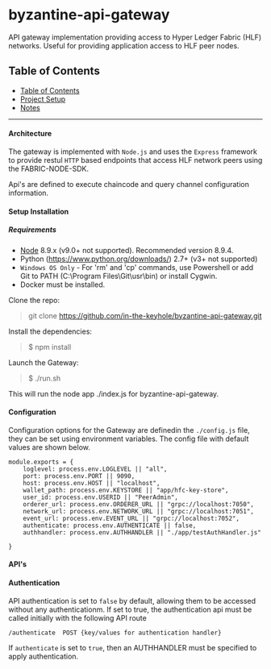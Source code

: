 # byzantine-api-gateway

API gateway implementation providing access to Hyper Ledger Fabric (HLF) networks. Useful for providing application access to HLF peer nodes. 

## Table of Contents

- [Table of Contents](#table-of-contents)
- [Project Setup](#project-setup)
- [Notes](#notes)
----

#### Architecture

The gateway is implemented with `Node.js` and uses the `Express` framework to provide restul `HTTP` based endpoints that access HLF network peers using the FABRIC-NODE-SDK.  

Api's are defined to execute chaincode and query channel configuration information. 

#### Setup Installation

##### Requirements
* [Node](https://nodejs.org/en/download/) 8.9.x (v9.0+ not supported). Recommended version 8.9.4.
* Python (https://www.python.org/downloads/) 2.7+ (v3+ not supported)
* `Windows OS Only` - For 'rm' and 'cp' commands, use Powershell or add Git to PATH (C:\Program Files\Git\usr\bin) or install Cygwin.
* Docker must be installed.

Clone the repo:

> git clone https://github.com/in-the-keyhole/byzantine-api-gateway.git

Install the dependencies:
> $ npm install

Launch the Gateway:
> $ ./run.sh

This will run the node app ./index.js for byzantine-api-gateway.

#### Configuration 

Configuration options for the Gateway are definedin the `./config.js` file, they can be set using environment variables.  The config file with default values are shown below. 

    module.exports = {
        loglevel: process.env.LOGLEVEL || "all",
        port: process.env.PORT || 9090,
        host: process.env.HOST || "localhost",
        wallet_path: process.env.KEYSTORE || "app/hfc-key-store",
        user_id: process.env.USERID || "PeerAdmin",
        orderer_url: process.env.ORDERER_URL || "grpc://localhost:7050",
        network_url: process.env.NETWORK_URL || "grpc://localhost:7051",
        event_url: process.env.EVENT_URL || "grpc://localhost:7052",
        authenticate: process.env.AUTHENTICATE || false,
        authhandler: process.env.AUTHHANDLER || "./app/testAuthHandler.js"
    
    }

#### API's 


#### Authentication

API authentication is set to `false` by default, allowing them to be accessed without any authenticationm. If set to true, the authentication api must be called initially with the following API route 

    /authenticate  POST {key/values for authentication handler}

If `authenticate` is set to `true`, then an AUTHHANDLER must be specified to apply authentication. 






